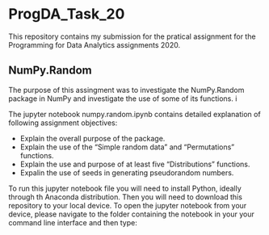 # ProgDA_Task_20
This repository contains my submission for the pratical assignment for the Programming for Data Analytics assignments 2020.

## NumPy.Random

The purpose of this assingment was to investigate the NumPy.Random package in NumPy and investigate the use of some of its functions. i

The jupyter notebook numpy.random.ipynb contains detailed explanation of following assignment objectives:

* Explain the overall purpose of the package.
* Explain the use of the “Simple random data” and “Permutations” functions.
* Explain the use and purpose of at least five “Distributions” functions.
* Expalin the use of seeds in generating pseudorandom numbers.

To run this jupyter notebook file you will need to install Python, ideally through th Anaconda distribution. Then you will need to download this repository to your local device. To open the jupyter notebook from your device, please navigate to the folder containing the notebook in your your command line interface and then type:

<jupyter notebook>
